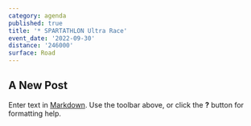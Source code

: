 ```yaml
---
category: agenda
published: true
title: '* SPARTATHLON Ultra Race'
event_date: '2022-09-30'
distance: '246000'
surface: Road
---
```

## A New Post

Enter text in [Markdown](http://daringfireball.net/projects/markdown/). Use the toolbar above, or click the **?** button for formatting help.
